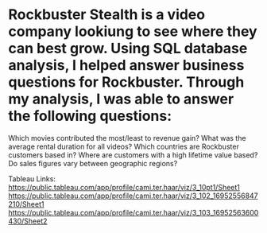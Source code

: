 # Rockbuster Stealth is a video company lookiung to see where they can best grow. Using SQL database analysis, I helped answer business questions for Rockbuster. Through my analysis, I was able to answer the following questions:
Which movies contributed the most/least to revenue gain? 
What was the average rental duration for all videos?
Which countries are Rockbuster customers based in?
Where are customers with a high lifetime value based?
Do sales figures vary between geographic regions?

Tableau Links:
https://public.tableau.com/app/profile/cami.ter.haar/viz/3_10pt1/Sheet1
https://public.tableau.com/app/profile/cami.ter.haar/viz/3_102_16952556847210/Sheet1
https://public.tableau.com/app/profile/cami.ter.haar/viz/3_103_16952563600430/Sheet2
